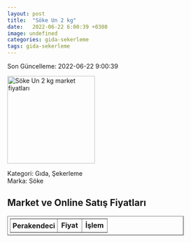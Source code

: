 ```yaml
---
layout: post
title:  "Söke Un 2 kg"
date:   2022-06-22 6:00:39 +0300
image: undefined
categories: gida-sekerleme
tags: gida-sekerleme
---
```


Son Güncelleme: 2022-06-22 9:00:39

<img src="undefined" width="200" alt="Söke Un 2 kg market fiyatları" />

Kategori: Gıda, Şekerleme
<br />
Marka: Söke

<h2>Market ve Online Satış Fiyatları</h2>

<table border="1" style="padding: 5px;width:80%;">
  <tr>
    <td style="padding: 5px;"><strong>Perakendeci</strong></td>
    <td><strong>Fiyat</strong></td>
    <td><strong>İşlem</strong></td>
  </tr>
  
</table>

